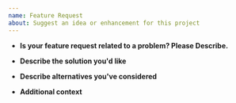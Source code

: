 ```yaml
---
name: Feature Request
about: Suggest an idea or enhancement for this project
---
```


- **Is your feature request related to a problem? Please Describe.**

<!-- A clear and concise description of what the problem is. Ex. I'm always frustrated when [...] -->

- **Describe the solution you'd like**

<!-- A clear and concise description of what you want to happen. -->

- **Describe alternatives you've considered**

<!-- A clear and concise description of any alternative solutions or features you've considered. -->

- **Additional context**

<!-- Add any other context or screenshots about the feature request here. -->
